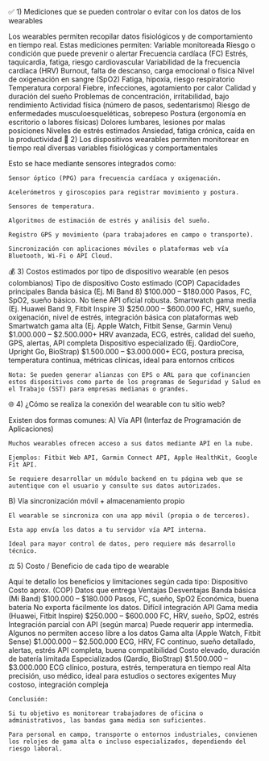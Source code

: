 ✅ 1) Mediciones que se pueden controlar o evitar con los datos de los wearables

Los wearables permiten recopilar datos fisiológicos y de comportamiento en tiempo real. Estas mediciones permiten:
Variable monitoreada	Riesgo o condición que puede prevenir o alertar
Frecuencia cardíaca (FC)	Estrés, taquicardia, fatiga, riesgo cardiovascular
Variabilidad de la frecuencia cardíaca (HRV)	Burnout, falta de descanso, carga emocional o física
Nivel de oxigenación en sangre (SpO2)	Fatiga, hipoxia, riesgo respiratorio
Temperatura corporal	Fiebre, infecciones, agotamiento por calor
Calidad y duración del sueño	Problemas de concentración, irritabilidad, bajo rendimiento
Actividad física (número de pasos, sedentarismo)	Riesgo de enfermedades musculoesqueléticas, sobrepeso
Postura (ergonomía en escritorio o labores físicas)	Dolores lumbares, lesiones por malas posiciones
Niveles de estrés estimados	Ansiedad, fatiga crónica, caída en la productividad
📡 2) Los dispositivos wearables permiten monitorear en tiempo real diversas variables fisiológicas y comportamentales

Esto se hace mediante sensores integrados como:

    Sensor óptico (PPG) para frecuencia cardíaca y oxigenación.

    Acelerómetros y giroscopios para registrar movimiento y postura.

    Sensores de temperatura.

    Algoritmos de estimación de estrés y análisis del sueño.

    Registro GPS y movimiento (para trabajadores en campo o transporte).

    Sincronización con aplicaciones móviles o plataformas web vía Bluetooth, Wi-Fi o API Cloud.

💰 3) Costos estimados por tipo de dispositivo wearable (en pesos colombianos)
Tipo de dispositivo	Costo estimado (COP)	Capacidades principales
Banda básica (Ej. Mi Band 8)	$100.000 – $180.000	Pasos, FC, SpO2, sueño básico. No tiene API oficial robusta.
Smartwatch gama media (Ej. Huawei Band 9, Fitbit Inspire 3)	$250.000 – $600.000	FC, HRV, sueño, oxigenación, nivel de estrés, integración básica con plataformas web
Smartwatch gama alta (Ej. Apple Watch, Fitbit Sense, Garmin Venu)	$1.000.000 – $2.500.000+	HRV avanzada, ECG, estrés, calidad del sueño, GPS, alertas, API completa
Dispositivo especializado (Ej. QardioCore, Upright Go, BioStrap)	$1.500.000 – $3.000.000+	ECG, postura precisa, temperatura continua, métricas clínicas, ideal para entornos críticos

    Nota: Se pueden generar alianzas con EPS o ARL para que cofinancien estos dispositivos como parte de los programas de Seguridad y Salud en el Trabajo (SST) para empresas medianas o grandes.

🌐 4) ¿Cómo se realiza la conexión del wearable con tu sitio web?

Existen dos formas comunes:
A) Vía API (Interfaz de Programación de Aplicaciones)

    Muchos wearables ofrecen acceso a sus datos mediante API en la nube.

    Ejemplos: Fitbit Web API, Garmin Connect API, Apple HealthKit, Google Fit API.

    Se requiere desarrollar un módulo backend en tu página web que se autentique con el usuario y consulte sus datos autorizados.

B) Vía sincronización móvil + almacenamiento propio

    El wearable se sincroniza con una app móvil (propia o de terceros).

    Esta app envía los datos a tu servidor vía API interna.

    Ideal para mayor control de datos, pero requiere más desarrollo técnico.

⚖️ 5) Costo / Beneficio de cada tipo de wearable

Aquí te detallo los beneficios y limitaciones según cada tipo:
Dispositivo	Costo aprox. (COP)	Datos que entrega	Ventajas	Desventajas
Banda básica (Mi Band)	$100.000 – $180.000	Pasos, FC, sueño, SpO2	Económica, buena batería	No exporta fácilmente los datos. Difícil integración API
Gama media (Huawei, Fitbit Inspire)	$250.000 – $600.000	FC, HRV, sueño, SpO2, estrés	Integración parcial con API (según marca)	Puede requerir app intermedia. Algunos no permiten acceso libre a los datos
Gama alta (Apple Watch, Fitbit Sense)	$1.000.000 – $2.500.000	ECG, HRV, FC continuo, sueño detallado, alertas, estrés	API completa, buena compatibilidad	Costo elevado, duración de batería limitada
Especializados (Qardio, BioStrap)	$1.500.000 – $3.000.000	ECG clínico, postura, estrés, temperatura en tiempo real	Alta precisión, uso médico, ideal para estudios o sectores exigentes	Muy costoso, integración compleja

    Conclusión:

    Si tu objetivo es monitorear trabajadores de oficina o administrativos, las bandas gama media son suficientes.

    Para personal en campo, transporte o entornos industriales, convienen los relojes de gama alta o incluso especializados, dependiendo del riesgo laboral.
